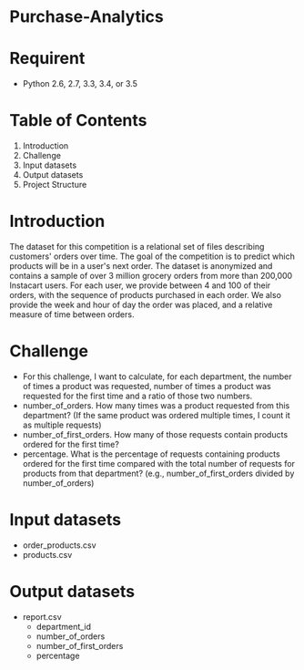 # Purchase-Analytics
# Requirent
 * Python 2.6, 2.7, 3.3, 3.4, or 3.5
# Table of Contents
 1. Introduction
 2. Challenge
 3. Input datasets
 4. Output datasets
 5. Project Structure
# Introduction
The dataset for this competition is a relational set of files describing customers' orders over time. The goal of the competition is to predict which products will be in a user's next order. The dataset is anonymized and contains a sample of over 3 million grocery orders from more than 200,000 Instacart users. For each user, we provide between 4 and 100 of their orders, with the sequence of products purchased in each order. We also provide the week and hour of day the order was placed, and a relative measure of time between orders.
# Challenge
* For this challenge, I want to calculate, for each department, the number of times a product was requested, number of times a product was requested for the first time and a ratio of those two numbers.
* number_of_orders. How many times was a product requested from this department? (If the same product was ordered multiple times, I count it as multiple requests)
* number_of_first_orders. How many of those requests contain products ordered for the first time?
* percentage. What is the percentage of requests containing products ordered for the first time compared with the total number of requests for products from that department? (e.g., number_of_first_orders divided by number_of_orders)
# Input datasets
* order_products.csv
* products.csv
# Output datasets
* report.csv
  * department_id
  * number_of_orders
  * number_of_first_orders
  * percentage


